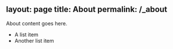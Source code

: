 layout: page
title: About
permalink: /_about
---

About content goes here.

- A list item
- Another list item
